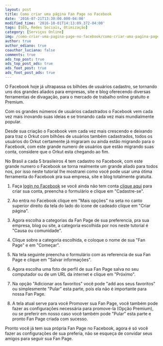 ```yaml
---
layout: post
title: Como criar uma página Fan Page no Facebook
date: '2016-07-21T13:30:00.000-04:00'
modified_time: '2016-10-01T14:13:09.372-04:00'
tags: [SEO, Redes Sociais, Otimização]
category: [Serviços Online]
img: /como-criar-uma-pagina-page-no-facebook/como-criar-uma-pagina-page-no-facebook.jpg
author: true
author_ediano: true
coauthor_luciana: false
comments: true
ads_top_post: true
ads_top_post_ads: true
ads_foot_post: true
ads_foot_post_ads: true
---
```


O Facebook hoje já ultrapassa os bilhões de usuários cadastro, se tornando uns dos grandes aliados para empresas, site e blog oferecendo diversas ferramentas de divagação, para o mercado de trabalho online gratuito e Premium.

Com os grandes números de usuários cadastrados o Facebook vem cada vez mais inovando suas ideias e se tronando cada vez mais mundialmente popular.

Desde sua criação o Facebook vem cada vez mais crescendo e deixando para traz o Orkut com bilhões de usuários também cadastrados, todos os usuários do Orkut certamente já migraram ou ainda estão migrando para o Facebook, com este grande numero de usuários que estão migrando suas conta, considere que o Orkut esta chegando ao fim.

No Brasil a cada 5 brasileiros 4 tem cadastro no Facebook, com este grande numero o Facebook se torna realmente um grande aliado para todos nos, por isso neste tutorial lhe mostrarei como você pode usar uma ótima ferramenta do Facebook pra sua empresa, site e blog totalmente gratuita.

1. Faça <a href="https://www.facebook.com/" rel="nofollow" target="_blank">login no Facebook</a> se você ainda não tem conta <a href="https://www.facebook.com/r.php?locale=pt_BR" rel="nofollow" target="_blank">clique aqui</a> para criar sua conta, preencha o formulário e clique em "Cadastre-se".

2. Ao entra no Facebook clique em "Mais opções" na seta no canto superior direito da tela do lado do ícone de cadeado clique em "Criar página".

3. Agora escolha a categorias da Fan Page de sua preferencia, pra sua empresa, blog ou site, a categoria escolhida por nos neste tutorial é "Causa ou comunidade".

4. Clique sobre a categoria escolhida, e coloque o nome de sua "Fan Page" e em "Começar".

5. Na tela seguinte preencha o formulário com as referencia de sua Fan Page e clique em "Salvar informações".

6. Agora escolha uma foto de perfil de sua Fan Page salva no seu computador ou de um URL da internet e clique em "Próximo".

7. Na opção "Adicionar aos favoritos" você pode "add aos seus favoritos" ou simplesmente "Pular" esta parte, pois ela não é importante para nossa Fan Page.

8. A tela atual serve para você Promover sua Fan Page, você também pode fazer as configurações necessária para promove-la (Opção Premium), ou se preferir em nosso caso você também pode "Pular" esta parte e pronto Fan Page criada com sucesso.

Pronto você já tem sua própria Fan Page no Facebook, agora é só você fazer as configurações de sua preferia, não se esqueça de convidar seus amigos para seguir sua Fan Page.